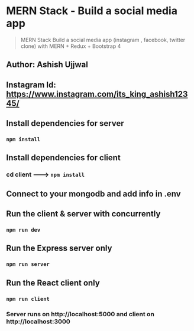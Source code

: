 # MERN Stack - Build a social media app 
> MERN Stack Build  a social media app (instagram , facebook, twitter clone) with MERN  + Redux  + Bootstrap 4

## Author: Ashish Ujjwal

## Instagram Id: https://www.instagram.com/its_king_ashish12345/

## Install dependencies for server 
### `npm install`

## Install dependencies for client
### cd client ---> `npm install`

## Connect to your mongodb and add info in .env

## Run the client & server with concurrently
### `npm run dev`

## Run the Express server only
### `npm run server`

## Run the React client only
### `npm run client`

### Server runs on http://localhost:5000 and client on http://localhost:3000


